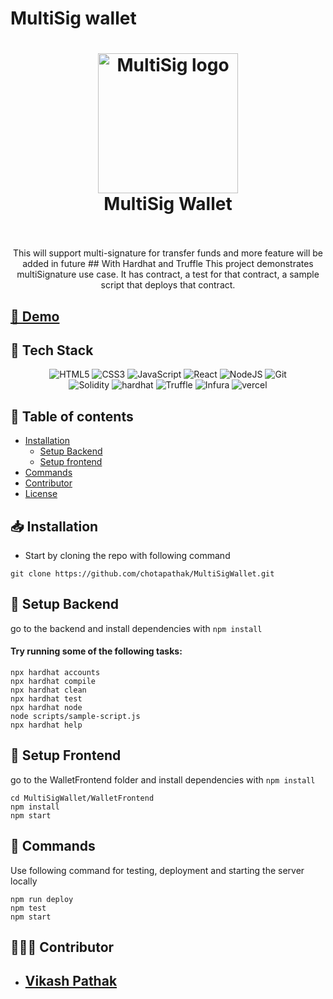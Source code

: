 # MultiSig wallet
<h1 align="center">
  <img alt="MultiSig logo" src="https://media.istockphoto.com/photos/crystal-ethereum-symbol-picture-id1395994251?k=20&m=1395994251&s=612x612&w=0&h=w-KJYyF2L4netG_Ued9I3ZY_sqFXOclTVxSsr4R6fA0=" width="224px"/><br/>
  MultiSig Wallet 
  <br/>
<br/>
</h1>

<p align='center'>
This will support multi-signature for transfer funds 
and more feature will be added in future
## With Hardhat and Truffle
This project demonstrates multiSignature use case. It has contract, a test for that contract, a sample script that deploys that contract. 
</p>


##  [🐳 Demo](https://multi-sig-wallet-nu.vercel.app/)

## 🔧 Tech Stack 
<p align="center">

<img src="https://img.shields.io/badge/HTML5-E34F26?style=for-the-badge&logo=html5&logoColor=white" alt="HTML5"/>
<img src="https://img.shields.io/badge/CSS3-1572B6?style=for-the-badge&logo=css3&logoColor=white" alt="CSS3"/>
<img src="https://img.shields.io/badge/JavaScript-323330?style=for-the-badge&logo=javascript&logoColor=F7DF1E" alt="JavaScript"/>
<img src="https://img.shields.io/badge/React-20232A?style=for-the-badge&logo=react&logoColor=61DAFB" alt="React"/>
<img src="https://img.shields.io/badge/NodeJS-3F6E1F?style=for-the-badge&logo=nodejs&logoColor=white" alt="NodeJS"/>
<img src="https://img.shields.io/badge/Git-E34F26?style=for-the-badge&logo=git-square&logoColor=white" alt="Git"/>
<br/>
<img src="https://img.shields.io/badge/Solidity-000000?style=for-the-badge&logo=solidity&logoColor=white" alt="Solidity"/>
<img src="https://img.shields.io/badge/HardHat-F59812?style=for-the-badge&logo=hardhat&logoColor=white" alt="hardhat"/>
<img src="https://img.shields.io/badge/Truffle-E34F26?style=for-the-badge&logo=truffle&logoColor=white" alt="Truffle"/>
<img src="https://img.shields.io/badge/Infura-B7472A?style=for-the-badge&logo=Infura&logoColor=white" alt="Infura"/>
<img src="https://img.shields.io/badge/Vercel-000000?style=for-the-badge&logo=vercel&logoColor=white" alt="vercel"/>
</p>


## 📃 Table of contents
- [Installation](#installation)
    - [Setup Backend](#setup-backend)
    - [Setup frontend](#setup-frontend)
- [Commands](#⚙-commands)
- [Contributor](#👨🏻‍💻-contributor)
- [License](#📝-license)


## 📥 Installation
- Start by cloning the repo with following command
```
git clone https://github.com/chotapathak/MultiSigWallet.git
```

## 🔗 Setup Backend
go to the backend and install dependencies with `npm install`

#### Try running some of the following tasks:
```shell
npx hardhat accounts
npx hardhat compile
npx hardhat clean
npx hardhat test
npx hardhat node
node scripts/sample-script.js
npx hardhat help
```


## 🔗 Setup Frontend
go to the WalletFrontend folder and install dependencies with `npm install`

```
cd MultiSigWallet/WalletFrontend
npm install
npm start
```

## 🤖 Commands
Use following command for testing, deployment and starting the server locally
```
npm run deploy
npm test
npm start
```

## 👨🏻‍💻 Contributor
- ## [Vikash Pathak](https://www.linkedin.com/in/vikash-pathak-298a01183/?originalSubdomain=in)




